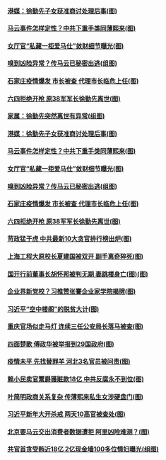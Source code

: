 #### [港媒：徐勤先子女获准商讨处理后事(图)](../pages/p2/958568.md) 
#### [马云事件怎样定性？中共下重手类同薄熙来(图)](../pages/p2/958557.md) 
#### [女厅官“私藏一柜爱马仕”敛财细节曝光(图)](../pages/p2/958541.md) 
#### [嗅到凶险异常？传马云已秘密出逃(组图)](../pages/p2/958526.md) 
#### [石家庄疫情爆发 市长被查 代理市长临危上任(图)](../pages/p2/958484.md) 
#### [六四拒绝开枪 原38军军长徐勤先离世(图)](../pages/p2/958490.md) 
#### [家属：徐勤先突然离世有异常(组图)](../pages/p2/958570.md) 
#### [港媒：徐勤先子女获准商讨处理后事(图)](../pages/p2/958568.md) 
#### [马云事件怎样定性？中共下重手类同薄熙来(图)](../pages/p2/958557.md) 
#### [女厅官“私藏一柜爱马仕”敛财细节曝光(图)](../pages/p2/958541.md) 
#### [嗅到凶险异常？传马云已秘密出逃(组图)](../pages/p2/958526.md) 
#### [石家庄疫情爆发 市长被查 代理市长临危上任(图)](../pages/p2/958484.md) 
#### [六四拒绝开枪 原38军军长徐勤先离世(图)](../pages/p2/958490.md) 
#### [苛政猛于虎 中共最新10大贪官排行榜出炉(图)](../pages/p2/958453.md) 
#### [上海工程大原校长夏建国被双开 副手离奇猝死(图)](../pages/p2/958439.md) 
#### [国开行前董事长胡怀邦被判无期 妻跳楼身亡(图)(图)](../pages/p2/958430.md) 
#### [企业界新党校？习推赞张謇企业家学院揭牌(图)](../pages/p2/958235.md) 
#### [习近平“空中楼阁”的脱贫大计(图)](../pages/p2/958402.md) 
#### [重庆官场似走马灯 连续三任公安局长落马被查(图)](../pages/p2/958357.md) 
#### [四面楚歌 傅政华被举报到29国政府(图)](../pages/p2/958351.md) 
#### [疫情未平 先找替罪羊 河北3名官员被问责(图)](../pages/p2/958349.md) 
#### [赖小民卖官鬻爵獲赃款18亿 中共反腐永不到位(图)](../pages/p2/958328.md) 
#### [叶简明政商关系复杂 传薄熙来私生女涉硬盘门(图)](../pages/p2/958239.md) 
#### [习近平新年大开杀戒 两天10高官被查处(图)](../pages/p2/958220.md) 
#### [北京要马云交出消费者数据遭拒 阿里凶险难测？(图)](../pages/p2/958195.md) 
#### [共官首贪受贿近18亿 2亿现金墙100多位情妇曝光(组图)](../pages/p2/958208.md) 
